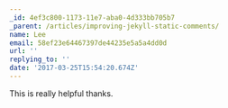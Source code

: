 ```yaml
---
_id: 4ef3c800-1173-11e7-aba0-4d333bb705b7
_parent: /articles/improving-jekyll-static-comments/
name: Lee
email: 58ef23e64467397de44235e5a5a4dd0d
url: ''
replying_to: ''
date: '2017-03-25T15:54:20.674Z'
---
```


This is really helpful thanks.
